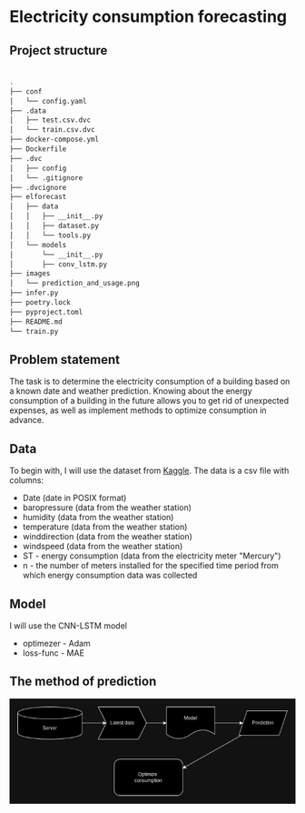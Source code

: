 # Electricity consumption forecasting
## Project structure
```bash

.
├── conf
│   └── config.yaml
├── .data
│   ├── test.csv.dvc
│   └── train.csv.dvc
├── docker-compose.yml
├── Dockerfile
├── .dvc
│   ├── config
│   └── .gitignore
├── .dvcignore
├── elforecast
│   ├── data
│   │   ├── __init__.py
│   │   ├── dataset.py
│   │   └── tools.py
│   └── models
│       └── __init__.py
│       ├── conv_lstm.py
├── images
│   └── prediction_and_usage.png
├── infer.py
├── poetry.lock
├── pyproject.toml
├── README.md
└── train.py
```
## Problem statement
The task is to determine the electricity consumption of a building based on a known date and weather prediction.
Knowing about the energy consumption of a building in the future allows you to get rid of unexpected expenses, as well as implement methods to optimize consumption in advance.
## Data
To begin with, I will use the dataset from [Kaggle](https://www.kaggle.com/competitions/copy-of-challenge23/data).
The data is a csv file with columns:
* Date (date in POSIX format)
* baropressure (data from the weather station)
* humidity (data from the weather station)
* temperature (data from the weather station)
* winddirection (data from the weather station)
* windspeed (data from the weather station)
* ST - energy consumption (data from the electricity meter "Mercury")
* n - the number of meters installed for the specified time period from which energy consumption data was collected

## Model
I will use the CNN-LSTM model
* optimezer - Adam
* loss-func - MAE
## The method of prediction
![prediction_and_usage](/images/prediction_and_usage.png)
